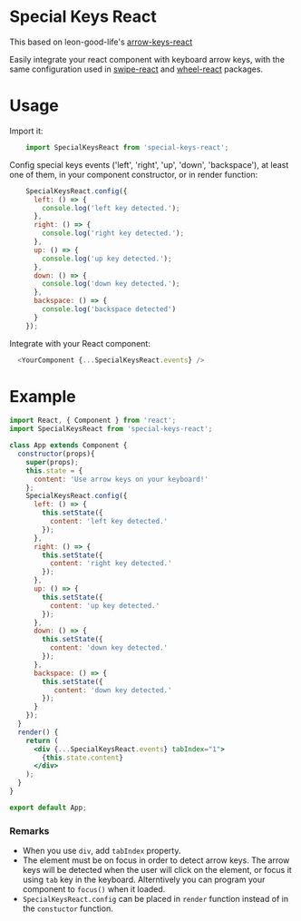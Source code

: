 # Special Keys React

This based on leon-good-life's [arrow-keys-react](https://github.com/leon-good-life/arrow-keys-react)

Easily integrate your react component with keyboard arrow keys, with the same configuration used in [swipe-react](https://github.com/leon-good-life/swipe-react) and [wheel-react](https://github.com/leon-good-life/wheel-react) packages.

# Usage

Import it:
```javascript
    import SpecialKeysReact from 'special-keys-react';
```
Config special keys events ('left', 'right', 'up', 'down', 'backspace'), at least one of them, in your component constructor, or in render function:
```javascript
    SpecialKeysReact.config({
      left: () => {
        console.log('left key detected.');
      },
      right: () => {
        console.log('right key detected.');
      },
      up: () => {
        console.log('up key detected.');
      },
      down: () => {
        console.log('down key detected.');
      },
      backspace: () => {
        console.log('backspace detected')
      }
    });
```

Integrate with your React component:
```javascript
  <YourComponent {...SpecialKeysReact.events} />
```

# Example
```jsx
import React, { Component } from 'react';
import SpecialKeysReact from 'special-keys-react';

class App extends Component {
  constructor(props){
    super(props);
    this.state = {
      content: 'Use arrow keys on your keyboard!'
    };
    SpecialKeysReact.config({
      left: () => {
        this.setState({
          content: 'left key detected.'
        });
      },
      right: () => {
        this.setState({
          content: 'right key detected.'
        });
      },
      up: () => {
        this.setState({
          content: 'up key detected.'
        });
      },
      down: () => {
        this.setState({
          content: 'down key detected.'
        });
      },
      backspace: () => {
        this.setState({
           content: 'down key detected.'
        });
      }
    });
  }
  render() {
    return (
      <div {...SpecialKeysReact.events} tabIndex="1">
        {this.state.content}
      </div>
    );
  }
}

export default App;

```
### Remarks
* When you use `div`, add `tabIndex` property.
* The element must be on focus in order to detect arrow keys. The arrow keys will be detected when the user will click on the element, or focus it using `tab` key in the keyboard. Alterntively you can program your component to `focus()` when it loaded. 
* `SpecialKeysReact.config` can be placed in `render` function instead of in the `constuctor` function.
